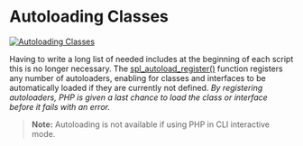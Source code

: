 # Autoloading Classes
[![Autoloading Classes](http://php.net/images/logos/php-med-trans.png)](http://php.net/manual/en/language.oop5.autoload.php)

Having to write a long list of needed includes at the beginning of each script this is no longer necessary. The [spl_autoload_register()](http://php.net/manual/en/function.spl-autoload-register.php) function registers any number of autoloaders, enabling for classes and interfaces to be automatically loaded if they are currently not defined. *By registering autoloaders, PHP is given a last chance to load the class or interface before it fails with an error.*

>**Note:**
>Autoloading is not available if using PHP in CLI interactive mode.